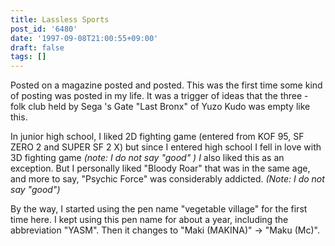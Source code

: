 ```yaml
---
title: Lassless Sports
post_id: '6480'
date: '1997-09-08T21:00:55+09:00'
draft: false
tags: []
---
```


Posted on a magazine posted and posted. This was the first time some kind of posting was posted in my life. It was a trigger of ideas that the three - folk club held by Sega 's Gate "Last Bronx" of Yuzo Kudo was empty like this.

In junior high school, I liked 2D fighting game (entered from KOF 95, SF ZERO 2 and SUPER SF 2 X) but since I entered high school I fell in love with 3D fighting game _(note: I do not say "good" ) I_ also liked this as an exception. But I personally liked "Bloody Roar" that was in the same age, and more to say, "Psychic Force" was considerably addicted. _(Note: I do not say "good")_

By the way, I started using the pen name "vegetable village" for the first time here. I kept using this pen name for about a year, including the abbreviation "YASM". Then it changes to "Maki (MAKINA)" → "Maku (Mc)".